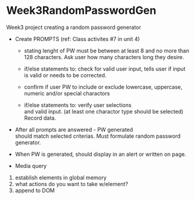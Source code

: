 # Week3RandomPasswordGen

Week3 project creating a random password generator

- Create PROMPTS
  (ref: Class activites #7 in unit 4)

  - stating lenght of PW must be between
    at least 8 and no more than 128 characters. Ask user how many characters long they desire.
  - if/else statements to:
    check for valid user input, tells user if input  
    is valid or needs to be corrected.

  - confirm if user PW to include or exclude
    lowercase, uppercase, numeric and/or special charactors
  - if/else statements to: verify user selections  
    and valid input.
    (at least one charactor type should be selected)
    Record data.

- After all prompts are answered - PW generated  
  should match selected criterias.
  Must formulate random password generator.

- When PW is generated, should display in an alert
  or written on page.

- Media query

1. establish elements in global memory
2. what actions do you want to take w/element?
3. append to DOM
